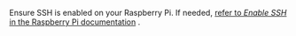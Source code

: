 Ensure SSH is enabled on your Raspberry Pi. If needed, [refer to *Enable SSH* in the Raspberry Pi documentation](https://www.raspberrypi.org/documentation/remote-access/ssh/) <span class="docon docon-navigate-external x-hidden-focus"></span>.
